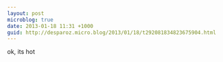 ```yaml
---
layout: post
microblog: true
date: 2013-01-18 11:31 +1000
guid: http://desparoz.micro.blog/2013/01/18/t292081834823675904.html
---
```

ok, its hot
